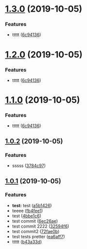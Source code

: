 # [1.3.0](https://github.com/gu091120/my-app-cil/compare/v1.0.2...v1.3.0) (2019-10-05)


### Features

* ttttt ([6c94136](https://github.com/gu091120/my-app-cil/commit/6c94136))



# [1.2.0](https://github.com/gu091120/my-app-cil/compare/v1.0.2...v1.2.0) (2019-10-05)


### Features

* ttttt ([6c94136](https://github.com/gu091120/my-app-cil/commit/6c94136))



# [1.1.0](https://github.com/gu091120/my-app-cil/compare/v1.0.2...v1.1.0) (2019-10-05)


### Features

* ttttt ([6c94136](https://github.com/gu091120/my-app-cil/commit/6c94136))



## [1.0.2](https://github.com/gu091120/my-app-cil/compare/v1.0.1...v1.0.2) (2019-10-05)


### Features

* sssss ([3784c97](https://github.com/gu091120/my-app-cil/commit/3784c97))



## [1.0.1](https://github.com/gu091120/my-app-cil/compare/6ec26ae...v1.0.1) (2019-10-05)


### Features

* **test:** test ([a5b1426](https://github.com/gu091120/my-app-cil/commit/a5b1426))
* teeee ([fb4fee1](https://github.com/gu091120/my-app-cil/commit/fb4fee1))
* test ([4bbe1c6](https://github.com/gu091120/my-app-cil/commit/4bbe1c6))
* test commit ([6ec26ae](https://github.com/gu091120/my-app-cil/commit/6ec26ae))
* test commit 2222 ([32594f6](https://github.com/gu091120/my-app-cil/commit/32594f6))
* test commit2 ([72fae0b](https://github.com/gu091120/my-app-cil/commit/72fae0b))
* test tests pretter ([ea6aff7](https://github.com/gu091120/my-app-cil/commit/ea6aff7))
* ttttt ([b43a33d](https://github.com/gu091120/my-app-cil/commit/b43a33d))



